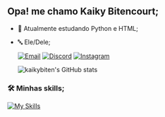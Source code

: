 ## Opa! me chamo Kaiky Bitencourt;

- 🌱 Atualmente estudando Python e HTML;
- 🔤 Ele/Dele;

  [![Email](https://img.shields.io/badge/Gmail-D14836?style=for-the-badge&logo=gmail&logoColor=white)](mailto:kaiky.developer@gmail.com?subject=&body=) 
  [![Discord](https://img.shields.io/badge/Discord-7289DA?style=for-the-badge&logo=discord&logoColor=white)](https://discord.com/invite/3g4eWY4D) 
  [![Instagram](https://img.shields.io/badge/Instagram-E4405F?style=for-the-badge&logo=instagram&logoColor=white)](https://www.instagram.com/_leccy.meter/)

  ![kaikybiten's GitHub stats](https://github-readme-stats.vercel.app/api?username=kaikybiten&show_icons=true&theme=dark)
  
### 🛠️ Minhas skills;

  [![My Skills](https://skillicons.dev/icons?i=gamemakerstudio)](https://skillicons.dev)
